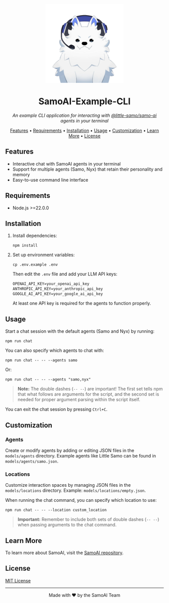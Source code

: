 <div align="center">
  <img src="https://raw.githubusercontent.com/little-samo/SamoAI/master/docs/static/img/samo_mascot.png" alt="SamoAI Mascot" width="250" />
  <h1>SamoAI-Example-CLI</h1>
  <p><em>An example CLI application for interacting with <a href="https://github.com/little-samo/SamoAI">@little-samo/samo-ai</a> agents in your terminal</em></p>
</div>

<p align="center">
  <a href="#features">Features</a> •
  <a href="#requirements">Requirements</a> •
  <a href="#installation">Installation</a> •
  <a href="#usage">Usage</a> •
  <a href="#customization">Customization</a> •
  <a href="#learn-more">Learn More</a> •
  <a href="#license">License</a>
</p>

## Features

- Interactive chat with SamoAI agents in your terminal
- Support for multiple agents (Samo, Nyx) that retain their personality and memory
- Easy-to-use command line interface

## Requirements

- Node.js >=22.0.0

## Installation

1. Install dependencies:
   ```
   npm install
   ```

2. Set up environment variables:
   ```
   cp .env.example .env
   ```
   
   Then edit the `.env` file and add your LLM API keys:
   ```
   OPENAI_API_KEY=your_openai_api_key
   ANTHROPIC_API_KEY=your_anthropic_api_key
   GOOGLE_AI_API_KEY=your_google_ai_api_key
   ```
   
   At least one API key is required for the agents to function properly.

## Usage

Start a chat session with the default agents (Samo and Nyx) by running:

```
npm run chat
```

You can also specify which agents to chat with:

```
npm run chat -- -- --agents samo
```

Or:

```
npm run chat -- -- --agents "samo,nyx"
```

> **Note:** The double dashes (`-- --`) are important! The first set tells npm that what follows are arguments for the script, and the second set is needed for proper argument parsing within the script itself.

You can exit the chat session by pressing `Ctrl+C`.

## Customization

### Agents

Create or modify agents by adding or editing JSON files in the `models/agents` directory. Example agents like Little Samo can be found in `models/agents/samo.json`.

### Locations

Customize interaction spaces by managing JSON files in the `models/locations` directory. Example: `models/locations/empty.json`.

When running the chat command, you can specify which location to use:

```
npm run chat -- -- --location custom_location
```

> **Important:** Remember to include both sets of double dashes (`-- --`) when passing arguments to the chat command.

## Learn More

To learn more about SamoAI, visit the [SamoAI repository](https://github.com/little-samo/SamoAI).

## License

[MIT License](LICENSE)

---

<div align="center">
  <p>Made with ❤️ by the SamoAI Team</p>
</div>
